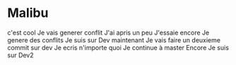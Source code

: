 # Malibu
c'est cool
Je vais generer conflit
J'ai apris un peu
J'essaie encore
Je genere des conflits
Je suis sur Dev maintenant
Je vais faire un deuxieme commit sur dev
Je ecris n'importe quoi
Je continue à master
Encore
Je suis sur Dev2
